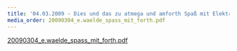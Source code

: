 ```yaml
---
title: '04.03.2009 - Dies und das zu atmega und amforth Spaß mit Elektronikkruscht'
media_order: 20090304_e.waelde_spass_mit_forth.pdf
---
```


[20090304_e.waelde_spass_mit_forth.pdf](20090304_e.waelde_spass_mit_forth.pdf)